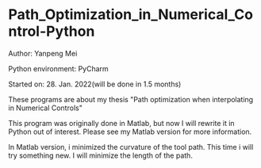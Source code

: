 # Path_Optimization_in_Numerical_Control-Python

Author: Yanpeng Mei

Python environment: PyCharm

Started on: 28. Jan. 2022(will be done in 1.5 months)

These programs are about my thesis "Path optimization when interpolating in Numerical Controls"

This program was originally done in Matlab, but now I will rewrite it in Python out of interest. Please see my Matlab version for more information.

In Matlab version, i minimized the curvature of the tool path. This time i will try something new. I will minimize the length of the path.
